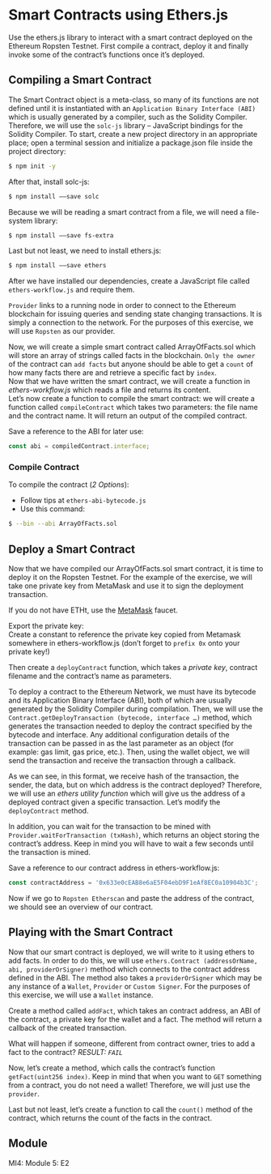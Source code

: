 # Smart Contracts using Ethers.js
Use the ethers.js library to interact with a smart contract deployed on the Ethereum Ropsten Testnet. First compile a contract, deploy it and finally invoke some of the contract’s functions once it’s deployed.

## Compiling a Smart Contract
The Smart Contract object is a meta-class, so many of its functions are not defined until it is instantiated with an `Application Binary Interface (ABI)` which is usually generated by a compiler, such as the Solidity Compiler. Therefore, we will use the `solc-js` library – JavaScript bindings for the Solidity Compiler.
To start, create a new project directory in an appropriate place; open a terminal session and initialize a package.json file inside the project directory:
```sh
$ npm init -y
```
After that, install solc-js:
```sh
$ npm install ––save solc
```
Because we will be reading a smart contract from a file, we will need a file-system library:
```sh
$ npm install ––save fs-extra
```
Last but not least, we need to install ethers.js:
```sh
$ npm install ––save ethers
```
After we have installed our dependencies, create a JavaScript file called `ethers-workflow.js` and require them.

`Provider` links to a running node in order to connect to the Ethereum blockchain for issuing queries and sending state changing transactions. It is simply a connection to the network. For the purposes of this exercise, we will use `Ropsten` as our provider.

Now, we will create a simple smart contract called ArrayOfFacts.sol which will store an array of strings called facts in the blockchain. `Only the owner` of the contract can `add facts` but anyone should be able to get a `count` of how many facts there are and retrieve a specific fact by `index`.<br />
Now that we have written the smart contract, we will create a function in _ethers-workflow.js_ which reads a file and returns its content.<br />
Let’s now create a function to compile the smart contract: we will create a function called `compileContract` which takes two parameters: the file name and the contract name. It will return an output of the compiled contract.

Save a reference to the ABI for later use:
```js
const abi = compiledContract.interface;
```

### Compile Contract
To compile the contract (_2 Options_):
* Follow tips at `ethers-abi-bytecode.js`
* Use this command:
```sh
$ --bin --abi ArrayOfFacts.sol
```
## Deploy a Smart Contract
Now that we have compiled our ArrayOfFacts.sol smart contract, it is time to deploy it on the Ropsten Testnet. For the example of the exercise, we will take one private key from MetaMask and use it to sign the deployment transaction.
 
If you do not have ETHt, use the [MetaMask](https://faucet.metamask.io/) faucet.

Export the private key:<br/>
Create a constant to reference the private key copied from Metamask somewhere in ethers-workflow.js (don’t forget to `prefix 0x` onto your private key!)
 
Then create a `deployContract` function, which takes a _private key_, contract filename and the contract’s name as parameters.

To deploy a contract to the Ethereum Network, we must have its bytecode and its Application Binary Interface (ABI), both of which are usually generated by the Solidity Compiler during compilation. Then, we will use the `Contract.getDeployTransaction (bytecode, interface …)` method, which generates the transaction needed to deploy the contract specified by the bytecode and interface. Any additional configuration details of the transaction can be passed in as the last parameter as an object (for example: gas limit, gas price, etc.). 
Then, using the wallet object, we will send the transaction and receive the transaction through a callback.
 
As we can see, in this format, we receive hash of the transaction, the sender, the data, but on which address is the contract deployed? Therefore, we will use an _ethers utility function_ which will give us the address of a deployed contract given a specific transaction. Let’s modify the `deployContract` method.

In addition, you can wait for the transaction to be mined with `Provider.waitForTransaction (txHash)`, which returns an object storing the contract’s address. Keep in mind you will have to wait a few seconds until the transaction is mined.
 
Save a reference to our contract address in ethers-workflow.js:
```js
const contractAddress = '0x633e0cEAB8e6aE5F04ebD9F1eAf8EC0a10904b3C';
```
Now if we go to `Ropsten Etherscan` and paste the address of the contract, we should see an overview of our contract.

## Playing with the Smart Contract
Now that our smart contract is deployed, we will write to it using ethers to add facts. In order to do this, we will use `ethers.Contract (addressOrName, abi, providerOrSigner)` method which connects to the contract address defined in the ABI. The method also takes a `providerOrSigner` which may be any instance of a `Wallet`, `Provider` or `Custom Signer`. For the purposes of this exercise, we will use a `Wallet` instance.

Create a method called `addFact`, which takes an contract address, an ABI of the contract, a private key for the wallet and a fact. The method will return a callback of the created transaction.
 
What will happen if someone, different from contract owner, tries to add a fact to the contract? _RESULT: ``FAIL``_
 
Now, let’s create a method, which calls the contract’s function `getFact(uint256 index)`. Keep in mind that when you want to `GET` something from a contract, you do not need a wallet! Therefore, we will just use the `provider`.

Last but not least, let’s create a function to call the `count()` method of the contract, which returns the count of the facts in the contract.
 

## Module
MI4: Module 5: E2
